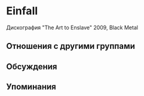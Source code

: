 # Einfall

Дискография
"The Art to Enslave" 2009, Black Metal

## Отношения с другими группами


## Обсуждения


## Упоминания

